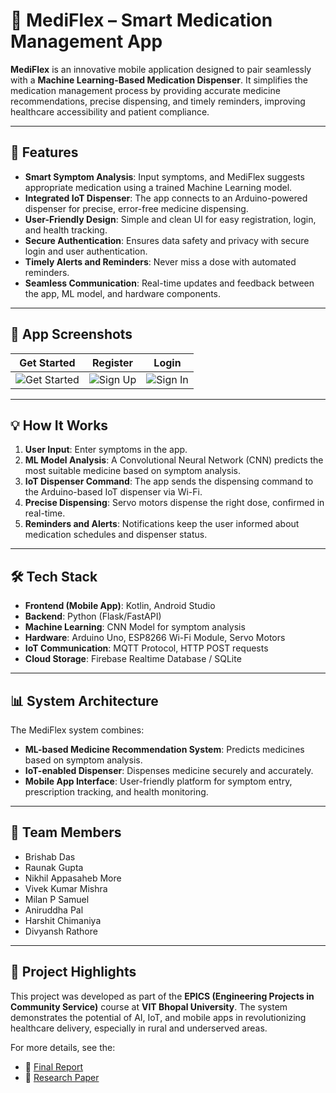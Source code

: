 # 📱 MediFlex – Smart Medication Management App

**MediFlex** is an innovative mobile application designed to pair seamlessly with a **Machine Learning-Based Medication Dispenser**. It simplifies the medication management process by providing accurate medicine recommendations, precise dispensing, and timely reminders, improving healthcare accessibility and patient compliance.


---

## 🚀 Features

- **Smart Symptom Analysis**: Input symptoms, and MediFlex suggests appropriate medication using a trained Machine Learning model.
- **Integrated IoT Dispenser**: The app connects to an Arduino-powered dispenser for precise, error-free medicine dispensing.
- **User-Friendly Design**: Simple and clean UI for easy registration, login, and health tracking.
- **Secure Authentication**: Ensures data safety and privacy with secure login and user authentication.
- **Timely Alerts and Reminders**: Never miss a dose with automated reminders.
- **Seamless Communication**: Real-time updates and feedback between the app, ML model, and hardware components.

---

## 📱 App Screenshots

| Get Started | Register | Login |
|-------------|----------|-------|
| ![Get Started](1.GET_STARTED.png) | ![Sign Up](./2.%20SIGN_UP.png) | ![Sign In](./3.%20SIGN_IN.png) |

---

## 💡 How It Works

1. **User Input**: Enter symptoms in the app.
2. **ML Model Analysis**: A Convolutional Neural Network (CNN) predicts the most suitable medicine based on symptom analysis.
3. **IoT Dispenser Command**: The app sends the dispensing command to the Arduino-based IoT dispenser via Wi-Fi.
4. **Precise Dispensing**: Servo motors dispense the right dose, confirmed in real-time.
5. **Reminders and Alerts**: Notifications keep the user informed about medication schedules and dispenser status.

---

## 🛠️ Tech Stack

- **Frontend (Mobile App)**: Kotlin, Android Studio
- **Backend**: Python (Flask/FastAPI)
- **Machine Learning**: CNN Model for symptom analysis
- **Hardware**: Arduino Uno, ESP8266 Wi-Fi Module, Servo Motors
- **IoT Communication**: MQTT Protocol, HTTP POST requests
- **Cloud Storage**: Firebase Realtime Database / SQLite

---

## 📊 System Architecture

The MediFlex system combines:

- **ML-based Medicine Recommendation System**: Predicts medicines based on symptom analysis.
- **IoT-enabled Dispenser**: Dispenses medicine securely and accurately.
- **Mobile App Interface**: User-friendly platform for symptom entry, prescription tracking, and health monitoring.

---

## 👥 Team Members

- Brishab Das  
- Raunak Gupta  
- Nikhil Appasaheb More  
- Vivek Kumar Mishra  
- Milan P Samuel  
- Aniruddha Pal  
- Harshit Chimaniya  
- Divyansh Rathore

---

## 📄 Project Highlights

This project was developed as part of the **EPICS (Engineering Projects in Community Service)** course at **VIT Bhopal University**. The system demonstrates the potential of AI, IoT, and mobile apps in revolutionizing healthcare delivery, especially in rural and underserved areas.

For more details, see the:

- 📘 [Final Report](./EPICS227_22BEY10099_Phase%202_Final%20Report.pdf)  
- 📄 [Research Paper](./EPICs%20Project%20Final%20Research%20Paper.docx)




